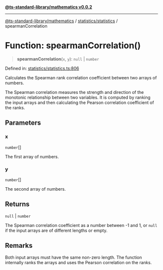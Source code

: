 [**@ts-standard-library/mathematics v0.0.2**](../../../README.md)

***

[@ts-standard-library/mathematics](../../../README.md) / [statistics/statistics](../README.md) / spearmanCorrelation

# Function: spearmanCorrelation()

> **spearmanCorrelation**(`x`, `y`): `null` \| `number`

Defined in: [statistics/statistics.ts:806](https://github.com/gabaudette/ts-stdlib/blob/725aff52e6f28b9942b278b955914b3ace9f325c/packages/mathematics/src/statistics/statistics.ts#L806)

Calculates the Spearman rank correlation coefficient between two arrays of numbers.

The Spearman correlation measures the strength and direction of the monotonic relationship
between two variables. It is computed by ranking the input arrays and then calculating
the Pearson correlation coefficient of the ranks.

## Parameters

### x

`number`[]

The first array of numbers.

### y

`number`[]

The second array of numbers.

## Returns

`null` \| `number`

The Spearman correlation coefficient as a number between -1 and 1,
         or `null` if the input arrays are of different lengths or empty.

## Remarks

Both input arrays must have the same non-zero length. The function internally ranks the arrays
and uses the Pearson correlation on the ranks.
